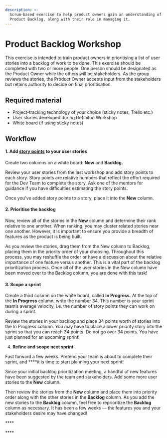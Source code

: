```yaml
---
description: >-
  Scrum-based exercise to help product owners gain an understanding of the
  Product Backlog, along with their role in managing it.
---
```


# Product Backlog Workshop

This exercise is intended to train product owners in prioritising a list of user stories into a backlog of work to be done.  This exercise should be completed with two or more people. One person should be designated as the Product Owner while the others will be stakeholders. As the group reviews the stories, the Product Owner accepts input from the stakeholders but retains authority to decide on final prioritisation. 

## **Required material**

* Project-tracking technology of your choice \(sticky notes, Trello etc.\) 
* User stories developed during Definiton Workshop
* White board \(if using sticky notes\) 

## Workflow 

#### 1. Add [story points](../../glossary.md#story-points) to your user stories 

Create two columns on a white board: **New** and **Backlog.** 

Review your user stories from the last workshop and add story points to each story. Story points are relative numbers that reflect the effort required for the Dev Team to complete the story. Ask one of the mentors for guidance if you have difficulties estimating the story points. 

Once you've added story points to a story, place it into the **New** column. 

#### 2. Prioritise the backlog 

Now, review all of the stories in the **New** column and determine their rank relative to one another. When ranking, you may cluster related stories near one another. However, it is important to ensure you provide a breadth of features as the product is being built. 

As you review the stories, drag them from the New column to Backlog, placing them in the priority order of your choosing. Throughout this process, you may reshuffle the order or have a discussion about the relative importance of one feature versus another. This is a vital part of the backlog prioritization process. Once all of the user stories in the New column have been moved over to the Backlog column, you are done with this task!

#### 3. Scope a sprint

Create a third column on the white board, called **In Progress.** At the top of the **In Progress** column, write the number 34. This number is your sprint team’s average velocity, i.e. the number of story points they can work on during a sprint. 

Review the stories in your backlog and place 34 points worth of stories into the In Progress column. You may have to place a lower priority story into the sprint so that you can reach 34 points. Do not go over 34 points. You have just planned for an upcoming sprint!

4. **Refine and scope next sprint**

Fast forward a few weeks. Pretend your team is about to complete their sprint, and ****it is time to start planning your next sprint! 

Since your initial backlog prioritization meeting, a handful of new features have been suggested by the team and stakeholders. Add some more user stories to the **New** column. 

Then review the stories from the **New** column and place them into priority order along with the other stories in the **Backlog** column. As you add the new stories to the **Backlog** column, feel free to reprioritize the **Backlog** column as necessary. It has been a few weeks — the features you and your stakeholders desire may have changed!







\*\*\*\*

\*\*\*\*



